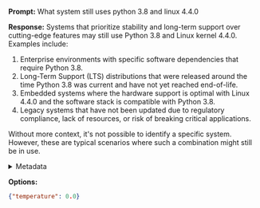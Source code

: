 **Prompt:**
What system still uses python 3.8 and linux 4.4.0

**Response:**
Systems that prioritize stability and long-term support over cutting-edge features may still use Python 3.8 and Linux kernel 4.4.0. Examples include:

1. Enterprise environments with specific software dependencies that require Python 3.8.
2. Long-Term Support (LTS) distributions that were released around the time Python 3.8 was current and have not yet reached end-of-life.
3. Embedded systems where the hardware support is optimal with Linux 4.4.0 and the software stack is compatible with Python 3.8.
4. Legacy systems that have not been updated due to regulatory compliance, lack of resources, or risk of breaking critical applications.

Without more context, it's not possible to identify a specific system. However, these are typical scenarios where such a combination might still be in use.

<details><summary>Metadata</summary>

- Duration: 10536 ms
- Datetime: 2023-11-16T16:46:19.228023
- Model: gpt-4-1106-preview

</details>

**Options:**
```json
{"temperature": 0.0}
```

